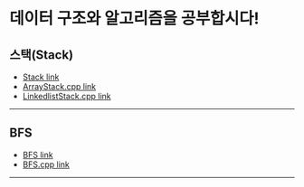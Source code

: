 데이터 구조와 알고리즘을 공부합시다!
========================

스택(Stack)
-------------
* [Stack link](스택(Stack))
* [ArrayStack.cpp link](스택(Stack)/ArrayStack.cpp)
* [LinkedlistStack.cpp link](스택(Stack)/LinkedlistStack.cpp)

--------------------------------------------------

BFS
-------------
* [BFS link](BFS)
* [BFS.cpp link](BFS/BFS.cpp)

--------------------------------------------------